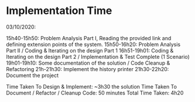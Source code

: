 # Implementation Time
03/10/2020: 

15h40-15h50: Problem Analysis Part I, Reading the provided link and defining extension points of the system.
15h50-16h20: Problem Analysis Part II  / Coding & Iterating on the design Part 1
16h51-19h01: Coding & Iterating on the design Part 2 / Implementation & Test Complete (1 Scenario)
19h01-19h10: Some documentation of the solution / Code Cleanup & Refactoring
21h-21h30: Implement the history printer
21h30-22h20: Document the project

Time Taken To Design & Implement: ~3h30 the solution
Time Taken To Document / Refactor / Cleanup Code: 50 minutes
Total Time Taken: 4h20



